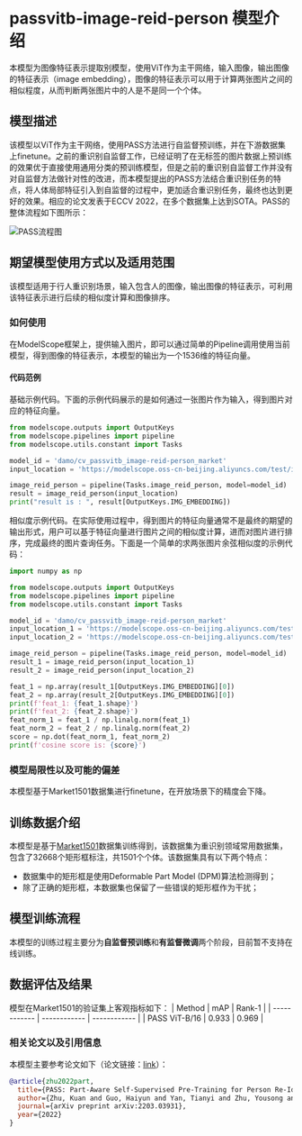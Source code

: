 
<!--- 以下model card模型说明部分，请使用中文提供（除了代码，bibtex等部分） --->

# passvitb-image-reid-person 模型介绍
本模型为图像特征表示提取别模型，使用ViT作为主干网络，输入图像，输出图像的特征表示（image embedding），图像的特征表示可以用于计算两张图片之间的相似程度，从而判断两张图片中的人是不是同一个个体。

## 模型描述
该模型以ViT作为主干网络，使用PASS方法进行自监督预训练，并在下游数据集上finetune。之前的重识别自监督工作，已经证明了在无标签的图片数据上预训练的效果优于直接使用通用分类的预训练模型，但是之前的重识别自监督工作并没有对自监督方法做针对性的改进，而本模型提出的PASS方法结合重识别任务的特点，将人体局部特征引入到自监督的过程中，更加适合重识别任务，最终也达到更好的效果。相应的论文发表于ECCV 2022，在多个数据集上达到SOTA。PASS的整体流程如下图所示：

![PASS流程图](assets/PASS_overview.jpg)

## 期望模型使用方式以及适用范围
该模型适用于行人重识别场景，输入包含人的图像，输出图像的特征表示，可利用该特征表示进行后续的相似度计算和图像排序。

### 如何使用
在ModelScope框架上，提供输入图片，即可以通过简单的Pipeline调用使用当前模型，得到图像的特征表示，本模型的输出为一个1536维的特征向量。

#### 代码范例
基础示例代码。下面的示例代码展示的是如何通过一张图片作为输入，得到图片对应的特征向量。
```python
from modelscope.outputs import OutputKeys
from modelscope.pipelines import pipeline
from modelscope.utils.constant import Tasks

model_id = 'damo/cv_passvitb_image-reid-person_market'
input_location = 'https://modelscope.oss-cn-beijing.aliyuncs.com/test/images/image_reid_person.jpg'

image_reid_person = pipeline(Tasks.image_reid_person, model=model_id)
result = image_reid_person(input_location)
print("result is : ", result[OutputKeys.IMG_EMBEDDING])
```

相似度示例代码。在实际使用过程中，得到图片的特征向量通常不是最终的期望的输出形式，用户可以基于特征向量进行图片之间的相似度计算，进而对图片进行排序，完成最终的图片查询任务。下面是一个简单的求两张图片余弦相似度的示例代码：
```python
import numpy as np

from modelscope.outputs import OutputKeys
from modelscope.pipelines import pipeline
from modelscope.utils.constant import Tasks

model_id = 'damo/cv_passvitb_image-reid-person_market'
input_location_1 = 'https://modelscope.oss-cn-beijing.aliyuncs.com/test/images/image_reid_person.jpg'
input_location_2 = 'https://modelscope.oss-cn-beijing.aliyuncs.com/test/images/image_reid_person.jpg'

image_reid_person = pipeline(Tasks.image_reid_person, model=model_id)
result_1 = image_reid_person(input_location_1)
result_2 = image_reid_person(input_location_2)

feat_1 = np.array(result_1[OutputKeys.IMG_EMBEDDING][0])
feat_2 = np.array(result_2[OutputKeys.IMG_EMBEDDING][0])
print(f'feat_1: {feat_1.shape}')
print(f'feat_2: {feat_2.shape}')
feat_norm_1 = feat_1 / np.linalg.norm(feat_1)
feat_norm_2 = feat_2 / np.linalg.norm(feat_2)
score = np.dot(feat_norm_1, feat_norm_2)
print(f'cosine score is: {score}')
```

### 模型局限性以及可能的偏差
本模型基于Market1501数据集进行finetune，在开放场景下的精度会下降。

## 训练数据介绍
本模型是基于[Market1501](https://zheng-lab.cecs.anu.edu.au/Project/project_reid.html)数据集训练得到，该数据集为重识别领域常用数据集，包含了32668个矩形框标注，共1501个个体。该数据集具有以下两个特点：

- 数据集中的矩形框是使用Deformable Part Model (DPM)算法检测得到；
- 除了正确的矩形框，本数据集也保留了一些错误的矩形框作为干扰；

## 模型训练流程
本模型的训练过程主要分为**自监督预训练**和**有监督微调**两个阶段，目前暂不支持在线训练。


## 数据评估及结果
模型在Market1501的验证集上客观指标如下：
| Method | mAP | Rank-1 |
| ------------ | ------------ | ------------ |
| PASS ViT-B/16 | 0.933 | 0.969 |

### 相关论文以及引用信息
本模型主要参考论文如下（论文链接：[link](https://arxiv.org/abs/2203.03931)）：

```BibTeX
@article{zhu2022part,
  title={PASS: Part-Aware Self-Supervised Pre-Training for Person Re-Identification},
  author={Zhu, Kuan and Guo, Haiyun and Yan, Tianyi and Zhu, Yousong and Wang, Jinqiao and Tang, Ming},
  journal={arXiv preprint arXiv:2203.03931},
  year={2022}
}
```

